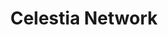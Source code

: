---
layout: default
######## CARD FRONT VARIABLE
img: celestia.png
# kind blockchain : tendermint, polkadot, ethereum, near, move.
kind_blockchain: tendermint
title: Celestia Network
modal: celestia-testnet
# status
# - finished
# - ongoing
# - cancel
# - preparations / other
status: cancel
reason: "No enough token"

######## DETAILS USED MODAL
website: "https://celestia.org/"
event_name: "Janus Testnet 2"
event_link:  "https://gitopia.explorers.guru/validator/gitopiavaloper1zwjdxszdlnx23t4qj6pmf695qlwlyfu5ztauw6"
node_id: "gitopiavaloper1zwjdxszdlnx23t4qj6pmf695qlwlyfu5ztauw6"

######### TECHNOLOGY
os: Ubuntu 22.04
monitoring: 
monitoring_pdf: 
security: "Audit (Lynis and Greenbonde), Hardening CIS"
network: "Wireguard (Communication between Machine)"

######## INFRASTRUCTURE
# if kind_blockchain is tendermint,please assign  tendermint_ of value
tendermint_rpc: https://rpc.gitopia.roomit.xyz
tendermint_api: https://api.gitopia.roomit.xyz
tendermint_grpc: https://grpc.gitopia.roomit.xyz
tendermint_grpc_web:
---
